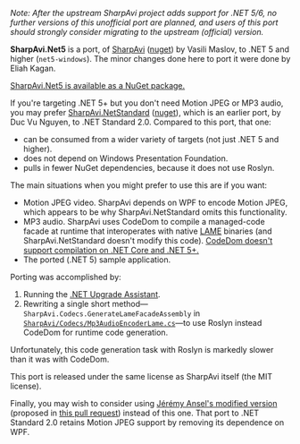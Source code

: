 *Note: After the upstream SharpAvi project adds support for .NET 5/6, no
further versions of this unofficial port are planned, and users of this port
should strongly consider migrating to the upstream (official) version.*

**SharpAvi.Net5** is a port, of [SharpAvi](https://github.com/baSSiLL/SharpAvi)
([nuget](https://www.nuget.org/packages/SharpAvi/)) by Vasili Maslov, to .NET 5
and higher (`net5-windows`). The minor changes done here to port it were done
by Eliah Kagan.

[SharpAvi.Net5 is available as a NuGet package.](https://www.nuget.org/packages/SharpAvi.Net5)

If you're targeting .NET 5+ but you don't need Motion JPEG or MP3 audio, you
may prefer [SharpAvi.NetStandard](https://github.com/nguyenvuduc/SharpAvi)
([nuget](https://www.nuget.org/packages/SharpAvi.NetStandard/)), which is an
earlier port, by Duc Vu Nguyen, to .NET Standard 2.0. Compared to this port,
that one:

- can be consumed from a wider variety of targets (not just .NET 5 and higher).
- does not depend on Windows Presentation Foundation.
- pulls in fewer NuGet dependencies, because it does not use Roslyn.

The main situations when you might prefer to use this are if you want:

- Motion JPEG video. SharpAvi depends on WPF to encode Motion JPEG, which
  appears to be why SharpAvi.NetStandard omits this functionality.
- MP3 audio. SharpAvi uses CodeDom to compile a managed-code facade at runtime
  that interoperates with native [LAME](https://lame.sourceforge.io/) binaries
  (and SharpAvi.NetStandard doesn't modify this code). [CodeDom doesn't support
  compilation on .NET Core and .NET
  5+.](https://docs.microsoft.com/en-us/dotnet/core/compatibility/unsupported-apis#systemcodedomcompiler)
- The ported (.NET 5) sample application.

Porting was accomplished by:

1. Running the [.NET Upgrade
   Assistant](https://aka.ms/dotnet-upgrade-assistant-overview).
2. Rewriting a single short
   method&mdash;`SharpAvi.Codecs.GenerateLameFacadeAssembly` in
   [`SharpAvi/Codecs/Mp3AudioEncoderLame.cs`](https://github.com/EliahKagan/SharpAvi/blob/2.1.2-net5/SharpAvi/Codecs/Mp3AudioEncoderLame.cs#L65)&mdash;to
   use Roslyn instead CodeDom for runtime code generation.

Unfortunately, this code generation task with Roslyn is markedly slower than it
was with CodeDom.

This port is released under the same license as SharpAvi itself (the MIT
license).

Finally, you may wish to consider using [Jérémy Ansel's modified
version](https://github.com/JeremyAnsel/SharpAvi/tree/net_standard) (proposed
in [this pull request](https://github.com/baSSiLL/SharpAvi/pull/27)) instead of
this one. That port to .NET Standard 2.0 retains Motion JPEG support by
removing its dependence on WPF.
